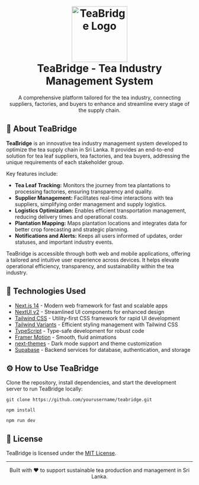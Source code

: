 
<body>

  <h1 align="center">
    <img src="https://github.com/user-attachments/assets/e144d6ff-6b37-42d5-ab37-ba8e79cf30af" alt="TeaBridge Logo" width="150"><br>
    TeaBridge - Tea Industry Management System
  </h1>

  <p align="center">
    A comprehensive platform tailored for the tea industry, connecting suppliers, factories, and buyers to enhance and streamline every stage of the supply chain.
  </p>

  <h2>🌱 About TeaBridge</h2>
  <p>
    <strong>TeaBridge</strong> is an innovative tea industry management system developed to optimize the tea supply chain in Sri Lanka. It provides an end-to-end solution for tea leaf suppliers, tea factories, and tea buyers, addressing the unique requirements of each stakeholder group.
  </p>
  <p>Key features include:</p>
  <ul>
    <li><strong>Tea Leaf Tracking:</strong> Monitors the journey from tea plantations to processing factories, ensuring transparency and quality.</li>
    <li><strong>Supplier Management:</strong> Facilitates real-time interactions with tea suppliers, simplifying order management and supply logistics.</li>
    <li><strong>Logistics Optimization:</strong> Enables efficient transportation management, reducing delivery times and operational costs.</li>
    <li><strong>Plantation Mapping:</strong> Maps plantation locations and integrates data for better crop forecasting and strategic planning.</li>
    <li><strong>Notifications and Alerts:</strong> Keeps all users informed of updates, order statuses, and important industry events.</li>
  </ul>
  <p>
    TeaBridge is accessible through both web and mobile applications, offering a tailored and intuitive user experience across devices. It helps elevate operational efficiency, transparency, and sustainability within the tea industry.
  </p>

  <h2>🚀 Technologies Used</h2>
<ul>
  <li><a href="https://nextjs.org/docs/getting-started" target="_blank">Next.js 14</a> - Modern web framework for fast and scalable apps</li>
  <li><a href="https://nextui.org/" target="_blank">NextUI v2</a> - Streamlined UI components for enhanced design</li>
  <li><a href="https://tailwindcss.com/" target="_blank">Tailwind CSS</a> - Utility-first CSS framework for rapid UI development</li>
  <li><a href="https://tailwind-variants.org" target="_blank">Tailwind Variants</a> - Efficient styling management with Tailwind CSS</li>
  <li><a href="https://www.typescriptlang.org/" target="_blank">TypeScript</a> - Type-safe development for robust code</li>
  <li><a href="https://www.framer.com/motion/" target="_blank">Framer Motion</a> - Smooth, fluid animations</li>
  <li><a href="https://github.com/pacocoursey/next-themes" target="_blank">next-themes</a> - Dark mode support and theme customization</li>
  <li><a href="https://supabase.com/" target="_blank">Supabase</a> - Backend services for database, authentication, and storage</li>
</ul>


  <h2>⚙️ How to Use TeaBridge</h2>
  <p>Clone the repository, install dependencies, and start the development server to run TeaBridge locally:</p>
  <pre><code>git clone https://github.com/yourusername/teabridge.git</code></pre>
  <pre><code>npm install</code></pre>
  <pre><code>npm run dev</code></pre>

  <h2>📄 License</h2>
  <p>TeaBridge is licensed under the <a href="https://github.com/yourusername/teabridge/blob/main/LICENSE" target="_blank">MIT License</a>.</p>

  <hr>
  <p align="center">Built with ❤️ to support sustainable tea production and management in Sri Lanka.</p>

</body>
</html>
